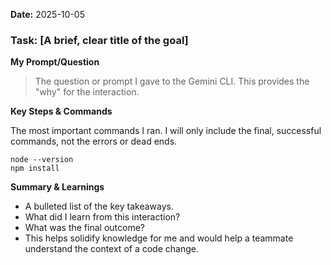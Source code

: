     
**Date:** 2025-10-05

### **Task: [A brief, clear title of the goal]**

**My Prompt/Question**
> The question or prompt I gave to the Gemini CLI. This provides the "why" for the 
interaction.

**Key Steps & Commands**

The most important commands I ran.
I will only include the final, successful commands, not the errors or dead ends.

```shell
node --version
npm install
```

**Summary & Learnings**

*   A bulleted list of the key takeaways.
*   What did I learn from this interaction?
*   What was the final outcome?
*   This helps solidify knowledge for me and would help a teammate understand the context of a code change.
      